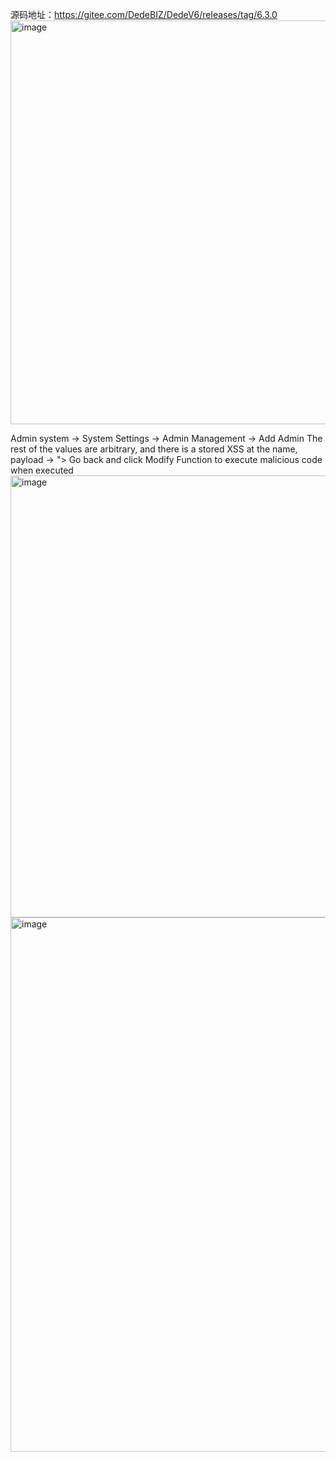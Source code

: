 源码地址：https://gitee.com/DedeBIZ/DedeV6/releases/tag/6.3.0
<img width="646" alt="image" src="https://github.com/user-attachments/assets/f06f11b2-664a-4ee8-941a-77ab6bd5994e">

Admin system -> System Settings -> Admin Management -> Add Admin
The rest of the values are arbitrary, and there is a stored XSS at the name, payload ->  "><script>alert(1)</script> 
Go back and click Modify Function to execute malicious code when executed
<img width="707" alt="image" src="https://github.com/user-attachments/assets/be53ec58-ea7c-447f-818a-f567ac35d26e">
<img width="855" alt="image" src="https://github.com/user-attachments/assets/3c664f3f-119a-4676-8fa0-fd7e2aadc3b9">


